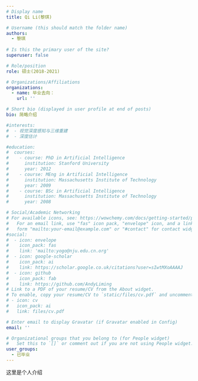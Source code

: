 ```yaml
---
# Display name
title: Qi Li(黎琪)

# Username (this should match the folder name)
authors:
  - 黎琪
  
# Is this the primary user of the site?
superuser: false

# Role/position
role: 硕士(2018-2021)

# Organizations/Affiliations
organizations:
  - name: 毕业去向：
    url: ''

# Short bio (displayed in user profile at end of posts)
bio: 简略介绍

#interests:
#  - 视觉深度感知与三维重建
#  - 深度估计

#education:
#  courses:
#    - course: PhD in Artificial Intelligence
#      institution: Stanford University
#      year: 2012
#    - course: MEng in Artificial Intelligence
#      institution: Massachusetts Institute of Technology
#      year: 2009
#    - course: BSc in Artificial Intelligence
#      institution: Massachusetts Institute of Technology
#      year: 2008

# Social/Academic Networking
# For available icons, see: https://wowchemy.com/docs/getting-started/page-builder/#icons
#   For an email link, use "fas" icon pack, "envelope" icon, and a link in the
#   form "mailto:your-email@example.com" or "#contact" for contact widget.
#social:
#  - icon: envelope
#    icon_pack: fas
#    link: 'mailto:yogo@nju.edu.cn.org'
#  - icon: google-scholar
#    icon_pack: ai
#    link: https://scholar.google.co.uk/citations?user=sIwtMXoAAAAJ
#  - icon: github
#    icon_pack: fab
#    link: https://github.com/AndyLiming
# Link to a PDF of your resume/CV from the About widget.
# To enable, copy your resume/CV to `static/files/cv.pdf` and uncomment the lines below.
# - icon: cv
#   icon_pack: ai
#   link: files/cv.pdf

# Enter email to display Gravatar (if Gravatar enabled in Config)
email: ''

# Organizational groups that you belong to (for People widget)
#   Set this to `[]` or comment out if you are not using People widget.
user_groups:
  - 已毕业
---
```


这里是个人介绍